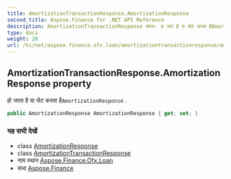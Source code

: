```yaml
---
title: AmortizationTransactionResponse.AmortizationResponse
second_title: Aspose.Finance for .NET API Reference
description: AmortizationTransactionResponse संपत्त. ह जत है य सेट करत हैAmortizationResponse .
type: docs
weight: 20
url: /hi/net/aspose.finance.ofx.loan/amortizationtransactionresponse/amortizationresponse/
---
```

## AmortizationTransactionResponse.AmortizationResponse property

हो जाता है या सेट करता है`AmortizationResponse` .

```csharp
public AmortizationResponse AmortizationResponse { get; set; }
```

### यह सभी देखें

* class [AmortizationResponse](../../amortizationresponse/)
* class [AmortizationTransactionResponse](../)
* नाम स्थान [Aspose.Finance.Ofx.Loan](../../amortizationtransactionresponse/)
* सभा [Aspose.Finance](../../../)


